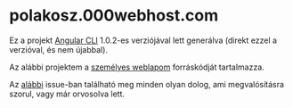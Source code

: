 # polakosz.000webhost.com

Ez a projekt [Angular CLI](https://github.com/angular/angular-cli) 1.0.2-es verziójával lett generálva (direkt ezzel a verzióval, és nem újabbal).

Az alábbi projektem a [személyes weblapom](https://polakosz.000webhostapp.com/) forráskódját tartalmazza.

Az [alábbi](/../../issues/3) issue-ban található meg minden olyan dolog, ami megvalósításra szorul, vagy már orvosolva lett.